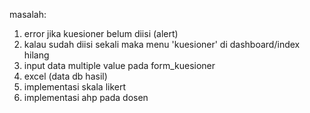 masalah:
1. error jika kuesioner belum diisi (alert)
2. kalau sudah diisi sekali maka menu 'kuesioner' di dashboard/index hilang
3. input data multiple value pada form_kuesioner
4. excel (data db hasil)
5. implementasi skala likert
6. implementasi ahp pada dosen
